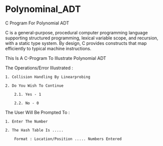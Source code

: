 # Polynominal_ADT
C Program For Polynomial ADT

C is a general-purpose, procedural computer programming language supporting structured programming, lexical variable scope, and recursion, with a static type system. By design, C provides constructs that map efficiently to typical machine instructions.

This Is A C-Program To Illustrate Polynomial ADT

The Operations/Error Illustrated :

    1. Collision Handling By Linearprobing

    2. Do You Wish To Continue

        2.1. Yes - 1

        2.2. No - 0
    

The User Will Be Prompted To :

    1. Enter The Number

    2. The Hash Table Is .....

        Format : Location/Position ..... Numbers Entered
